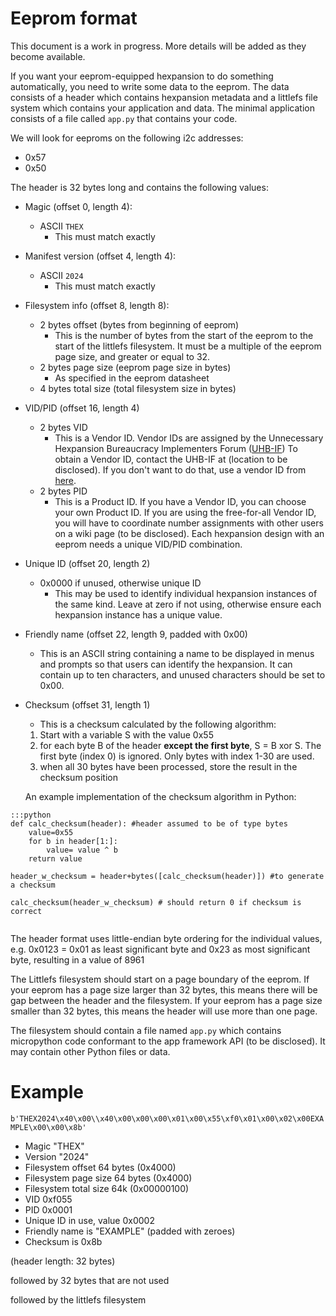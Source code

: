 Eeprom format
===

This document is a work in progress. More details will be added as they become available.

If you want your eeprom-equipped hexpansion to do something automatically, you need to write some data to the eeprom. The data consists of a header which contains hexpansion metadata and a littlefs file system which contains your application and data. The minimal application consists of a file called `app.py` that contains your code.

We will look for eeproms on the following i2c addresses:
- 0x57
- 0x50

The header is 32 bytes long and contains the following values:

- Magic (offset 0, length 4):
    - ASCII `THEX`
        - This must match exactly
- Manifest version (offset 4, length 4): 
    - ASCII `2024`
        - This must match exactly
- Filesystem info (offset 8, length 8):
    - 2 bytes offset (bytes from beginning of eeprom)
        - This is the number of bytes from the start of the eeprom to the start of the littlefs filesystem. It must be a multiple of the eeprom page size, and greater or equal to 32.
    - 2 bytes page size (eeprom page size in bytes)
        - As specified in the eeprom datasheet
    - 4 bytes total size (total filesystem size in bytes)
- VID/PID (offset 16, length 4)
    - 2 bytes VID
        - This is a Vendor ID. Vendor IDs are assigned by the Unnecessary Hexpansion Bureaucracy Implementers Forum ([UHB-IF](https://badge.emfcamp.org/wiki/UHB-IF)) To obtain a Vendor ID, contact the UHB-IF at (location to be disclosed). If you don't want to do that, use a vendor ID from [here](https://badge.emfcamp.org/wiki/UHB-IF/Uncontrolled_IDs).
    - 2 bytes PID
        - This is a Product ID. If you have a Vendor ID, you can choose your own Product ID. If you are using the free-for-all Vendor ID, you will have to coordinate number assignments with other users on a wiki page (to be disclosed). Each hexpansion design with an eeprom needs a unique VID/PID combination.
- Unique ID (offset 20, length 2)
    - 0x0000 if unused, otherwise unique ID
        - This may be used to identify individual hexpansion instances of the same kind. Leave at zero if not using, otherwise ensure each hexpansion instance has a unique value.
- Friendly name (offset 22, length 9, padded with 0x00)
    - This is an ASCII string containing a name to be displayed in menus and prompts so that users can identify the hexpansion. It can contain up to ten characters, and unused characters should be set to 0x00.
- Checksum (offset 31, length 1)
    - This is a checksum calculated by the following algorithm:
    1. Start with a variable S with the value 0x55
    2. for each byte B of the header **except the first byte**, S = B xor S. The first byte (index 0) is ignored. Only bytes with index 1-30 are used.
    3. when all 30 bytes have been processed, store the result in the checksum position

    An example implementation of the checksum algorithm in Python:

```
:::python
def calc_checksum(header): #header assumed to be of type bytes
    value=0x55
    for b in header[1:]:
        value= value ^ b
    return value
        
header_w_checksum = header+bytes([calc_checksum(header)]) #to generate a checksum
    
calc_checksum(header_w_checksum) # should return 0 if checksum is correct
    
```

The header format uses little-endian byte ordering for the individual values, e.g. 0x0123 = 0x01 as least significant byte and 0x23 as most significant byte, resulting in a value of 8961

The Littlefs filesystem should start on a page boundary of the eeprom. If your eeprom has a page size larger than 32 bytes, this means there will be gap between the header and the filesystem. If your eeprom has a page size smaller than 32 bytes, this means the header will use more than one page.
 
The filesystem should contain a file named `app.py` which contains micropython code conformant to the app framework API (to be disclosed). It may contain other Python files or data.

# Example

`b'THEX2024\x40\x00\\x40\x00\x00\x00\x01\x00\x55\xf0\x01\x00\x02\x00EXAMPLE\x00\x00\x8b'`

- Magic "THEX"
- Version "2024"
- Filesystem offset 64 bytes (0x4000)
- Filesystem page size 64 bytes (0x4000)
- Filesystem total size 64k (0x00000100)
- VID 0xf055
- PID 0x0001
- Unique ID in use, value 0x0002
- Friendly name is "EXAMPLE" (padded with zeroes)
- Checksum is 0x8b

(header length: 32 bytes)

followed by 32 bytes that are not used

followed by the littlefs filesystem

